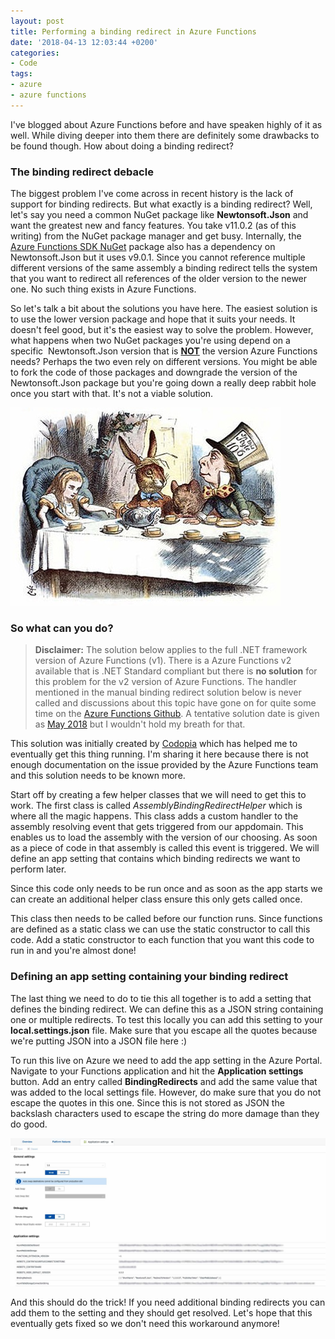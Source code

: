 ```yaml
---
layout: post
title: Performing a binding redirect in Azure Functions
date: '2018-04-13 12:03:44 +0200'
categories:
- Code
tags:
- azure
- azure functions
---
```


I've blogged about Azure Functions before and have speaken highly of it as well. While diving deeper into them there are definitely some drawbacks to be found though. How about doing a binding redirect?

### The binding redirect debacle

The biggest problem I've come across in recent history is the lack of support for binding redirects. But what exactly is a binding redirect? Well, let's say you need a common NuGet package like **Newtonsoft.Json** and want the greatest new and fancy features. You take v11.0.2 (as of this writing) from the NuGet package manager and get busy. Internally, the [Azure Functions SDK NuGet](https://www.nuget.org/packages/Microsoft.NET.Sdk.Functions/) package also has a dependency on Newtonsoft.Json but it uses v9.0.1. Since you cannot reference multiple different versions of the same assembly a binding redirect tells the system that you want to redirect all references of the older version to the newer one. No such thing exists in Azure Functions.

So let's talk a bit about the solutions you have here. The easiest solution is to use the lower version package and hope that it suits your needs. It doesn't feel good, but it's the easiest way to solve the problem. However, what happens when two NuGet packages you're using depend on a specific  Newtonsoft.Json version that is <span style="text-decoration: underline;">**NOT**</span> the version Azure Functions needs? Perhaps the two even rely on different versions. You might be able to fork the code of those packages and downgrade the version of the Newtonsoft.Json package but you're going down a really deep rabbit hole once you start with that. It's not a viable solution.

![](/images/posts/alice.jpg)

### So what can you do?

> **Disclaimer:** The solution below applies to the full .NET framework version of Azure Functions (v1). There is a Azure Functions v2 available that is .NET Standard compliant but there is **no solution** for this problem for the v2 version of Azure Functions. The handler mentioned in the manual binding redirect solution below is never called and discussions about this topic have gone on for quite some time on the [Azure Functions Github](https://github.com/Azure/Azure-Functions). A tentative solution date is given as [May 2018](https://github.com/Azure/azure-functions-host/wiki/Assembly-Resolution-in-Azure-Functions#what-the-challenges-when-running-on-azure-functions) but I wouldn't hold my breath for that.
> 

This solution was initially created by [Codopia](https://codopia.wordpress.com/2017/07/21/how-to-fix-the-assembly-binding-redirect-problem-in-azure-functions/) which has helped me to eventually get this thing running. I'm sharing it here because there is not enough documentation on the issue provided by the Azure Functions team and this solution needs to be known more.

Start off by creating a few helper classes that we will need to get this to work. The first class is called *AssemblyBindingRedirectHelper* which is where all the magic happens. This class adds a custom handler to the assembly resolving event that gets triggered from our appdomain. This enables us to load the assembly with the version of our choosing. As soon as a piece of code in that assembly is called this event is triggered. We will define an app setting that contains which binding redirects we want to perform later.

<script src="https://gist.github.com/sthewissen/fc000387f26f4475e3a856e55ab74289.js"></script>

Since this code only needs to be run once and as soon as the app starts we can create an additional helper class ensure this only gets called once.

<script src="https://gist.github.com/sthewissen/3445654d469285d257f89a9466e21991.js"></script>

This class then needs to be called before our function runs. Since functions are defined as a static class we can use the static constructor to call this code. Add a static constructor to each function that you want this code to run in and you're almost done!

<script src="https://gist.github.com/sthewissen/aae9b063832266c8f8d96b196eba7df2.js"></script>

### Defining an app setting containing your binding redirect

The last thing we need to do to tie this all together is to add a setting that defines the binding redirect. We can define this as a JSON string containing one or multiple redirects. To test this locally you can add this setting to your **local.settings.json** file. Make sure that you escape all the quotes because we're putting JSON into a JSON file here :)

<script src="https://gist.github.com/sthewissen/f842b48ce21447efd5984fd3fb7b155b.js"></script>

To run this live on Azure we need to add the app setting in the Azure Portal. Navigate to your Functions application and hit the **Application settings** button. Add an entry called **BindingRedirects** and add the same value that was added to the local settings file. However, do make sure that you do not escape the quotes in this one. Since this is not stored as JSON the backslash characters used to escape the string do more damage than they do good.

[![](/images/posts/azure.jpg)](/images/posts/azure.jpg)

And this should do the trick! If you need additional binding redirects you can add them to the setting and they should get resolved. Let's hope that this eventually gets fixed so we don't need this workaround anymore!
